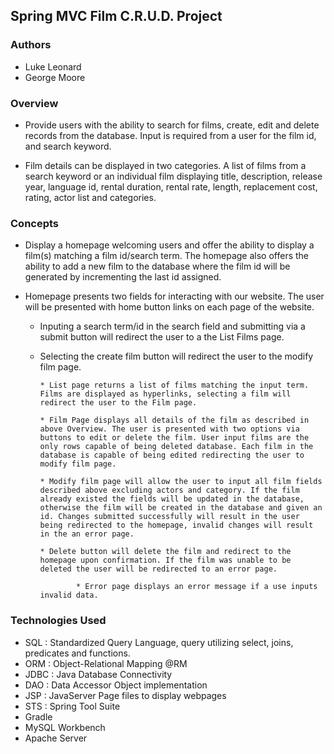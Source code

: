 ## Spring MVC Film C.R.U.D. Project

### Authors

- Luke Leonard
- George Moore


### Overview

* Provide users with the ability to search for films, create, edit and delete records from the database. Input is required from a user for the film id, and search keyword.

* Film details can be displayed in two categories. A list of films from a search keyword or an individual film displaying title, description, release year,  language id, rental duration, rental rate, length, replacement cost, rating, actor list and categories.


### Concepts

* Display a homepage welcoming users and offer the ability to display a film(s) matching a film id/search term. The homepage also offers the ability to add a new film to the database where the film id will be generated by incrementing the last id assigned.

* Homepage presents two fields for interacting with our website. The user will be presented with home button links on each page of the website.

	* Inputing a search term/id in the search field and submitting via a submit button will redirect the user to a the List Films page.

  * Selecting the create film button will redirect the user to the modify film page.

        * List page returns a list of films matching the input term. Films are displayed as hyperlinks, selecting a film will redirect the user to the Film page.

        * Film Page displays all details of the film as described in above Overview. The user is presented with two options via buttons to edit or delete the film. User input films are the only rows capable of being deleted database. Each film in the database is capable of being edited redirecting the user to modify film page.

        * Modify film page will allow the user to input all film fields described above excluding actors and category. If the film already existed the fields will be updated in the database, otherwise the film will be created in the database and given an id. Changes submitted successfully will result in the user being redirected to the homepage, invalid changes will result in the an error page.

        * Delete button will delete the film and redirect to the homepage upon confirmation. If the film was unable to be deleted the user will be redirected to an error page.

				* Error page displays an error message if a use inputs invalid data.


### Technologies Used

* SQL : Standardized Query Language, query utilizing select, joins, predicates and functions.
* ORM : Object-Relational Mapping @RM
* JDBC : Java Database Connectivity
* DAO : Data Accessor Object implementation
* JSP : JavaServer Page files to display webpages
* STS : Spring Tool Suite
* Gradle
* MySQL Workbench
* Apache Server
